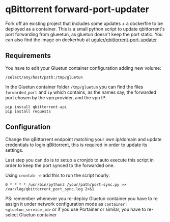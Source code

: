 # qBittorrent forward-port-updater

Fork off an existing project that includes some updates + a dockerfile to be deployed as a container.
This is a small python script to update qbittorrent's port forwarding from glueetun, as gluetun doesn't keep the port static.
You can also find the image on dockerhub at [uguler/qbittorrent-port-updater](uguler/qbittorrent-port-updater)

## Requirements
You have to edit your Gluetun container configuration adding new volume:

`/select/any/host/path:/tmp/gluetun`

In the Gluetun container folder `/tmp/gluetun` you can find the files `forwarded_port` and `ip` which contains, as the names say, the forwarded port chosen by the vpn provider, and the vpn IP.

```
pip install qbittorrent-api
pip install requests
```

## Configuration
Change the qBittorrent endpoint matching your own ip/domain and update credentials to login qBittorrent, this is required in order to update its settings.

Last step you can do is to setup a cronjob to auto execute this script in order to keep the port synced to the forwarded one.

Using `crontab -e` add this to run the script hourly:
```
0 * * * * /usr/bin/python3 /your/path/port-sync.py >> /var/log/qbittorrent_port_sync.log 2>&1
```

PS: remember whenever you re-deploy Gluetun container you have to re assign it under network configuration mode as `container:<gluetun_service_id>` or if you use Portainer or similar, you have to re-select Gluetun container
